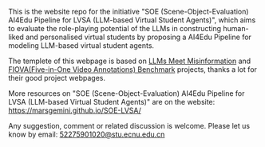 This is the website repo for the initiative "SOE (Scene-Object-Evaluation) AI4Edu Pipeline for LVSA (LLM-based Virtual Student Agents)", which aims to evaluate the role-playing potential of the LLMs in constructing human-liked and personalised virtual students by proposing a AI4Edu Pipeline for modeling LLM-based virtual student agents.

The templete of this webpage is based on <a href="https://llm-misinformation.github.io/">LLMs Meet Misinformation</a> and <a href="https://huuuuusy.github.io/fiova/">FIOVA(Five-in-One Video Annotations) Benchmark</a> projects, thanks a lot for their good project webpages.

More resources on "SOE (Scene-Object-Evaluation) AI4Edu Pipeline for LVSA (LLM-based Virtual Student Agents)" are on the website: https://marsgemini.github.io/SOE-LVSA/

Any suggestion, comment or related discussion is welcome. Please let us know by email: 52275901020@stu.ecnu.edu.cn